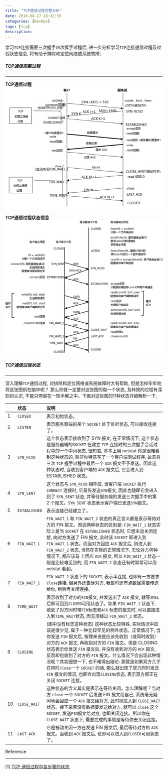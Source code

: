 ```yaml
---
title: "TCP通信过程完整分析"
date: 2018-08-27 18:32:59
categories: [DevOps]
tags: [tcp]
description:
---
```

学习`TCP`连接需要三次握手四次挥手过程后, 进一步分析学习`TCP`连接通信过程及过程状态信息, 将有助于排除和定位网络或系统故障;
<!--more-->

##### TCP通信完整过程
* * *
**TCP通信过程**
![](tcp-communication/state02.png)

**TCP通信过程状态信息**
![](tcp-communication/state01.png)

##### TCP通信过程状态
* * * 
深入理解`TCP`通信过程, 对排除和定位网络或系统故障时大有帮助, 但是怎样牢牢地将这张图刻在脑中呢？ 那么你就一定要对这张图的每一个状态, 及转换的过程有深刻的认识, 不能只停留在一知半解之中。下面对这张图的11种状态详细解析一下, 

||状态|说明|
|:---|:---|:---|
|1|`CLOSED`| 表示初始状态。|
|2|`LISTEN`|  表示服务器端的某个 `SOCKET` 处于监听状态, 可以接收连接了。|
|3|`SYN_RCVD`| 这个状态表示接收到了 SYN 报文, 在正常情况下, 这个状态是服务器端的`SOCKET` 在建立 `TCP` 连接时的三次握手会话过程中的一个中间状态, 很短暂, 基本上用 netstat 你是很难看到这种状态的, 除非你特意写了一个客户端测试程序, 故意将三次 `TCP` 握手过程中最后一个 `ACK` 报文不予发送。因此这种状态时, 当收到客户端的 `ACK` 报文后, 它会进入到 ESTABLISHED 状态。|
|4|`SYN_SENT`| 这个状态与 `SYN_RCVD` 相呼应, 当客户端 `SOCKET` 执行 `CONNECT` 连接时, 它首先发送`SYN`报文, 因此也随即它会进入到了 `SYN_SENT` 状态, 并等待服务端的发送三次握手中的第 2 个报文。`SYN_SENT` 状态表示客户端已发送`SYN`报文。|
|5|`ESTABLISHED`| 表示连接已经建立了。|
|6|`FIN_WAIT_1`| `FIN_WAIT_1` 和 `FIN_WAIT_2` 状态的真正含义都是表示等待对方的 FIN 报文。而这两种状态的区别是: `FIN_WAIT_1` 状态实际上是当 `SOCKET` 在 `ESTABLISHED` 状态时, 它想主动关闭连接, 向对方发送了 FIN 报文, 此时该 `SOCKET` 即进入到 `FIN_WAIT_1` 状态。而当对方回应 `ACK` 报文后, 则进入到 `FIN_WAIT_2` 状态, 当然在实际的正常情况下, 无论对方何种情况下, 都应该马 上回应 `ACK` 报文, 所以 `FIN_WAIT_1` 状态一般是比较难见到的, 而 `FIN_WAIT_2` 状态还有时常常可以用 netstat 看到。|
|7|`FIN_WAIT_2`|`FIN_WAIT_2` 状态下的 `SOCKET`, 表示半连接, 也即有一方要求`close`连接, 但另外还告诉对方, 我暂时还有点数据需要传送给你, 稍后再关闭连接。|
|8|`TIME_WAIT`| 表示收到了对方的`FIN`报文, 并发送出了 `ACK` 报文, 就等`2MSL`后即可回到`CLOSED`可用状态了。如果 `FIN_WAIT_1` 状态下, 收到了对方同时带`FIN`标志和`ACK` 标志的报文时, 可以直接进入到`TIME_WAIT`状态, 而无须经过 `FIN_WAIT_2` 状态。|
|9|`CLOSING`|(图中没有标志这种状态) 这种状态比较特殊, 实际情况中应该是很少见, 属于一种比较罕见的例外状态。正常情况下, 当你发送 `FIN` 报文后, 按理来说是应该先收到（或同时收到）对方的 `ACK` 报文, 再收到对方的 `FIN` 报文。但是 CLOSING 状态表示你发送 `FIN` 报文后, 并没有收到对方的 `ACK` 报文, 反而却也收到了对方的 `FIN` 报文。什么情况下会出现此种情况呢？其实细想一下, 也不难得出结论: 那就是如果双方几乎在同时`close`一个 `SOCKET` 的话, 那么就出现了双方同时发送 `FIN` 报文的情况, 也即会出现`CLOSING`状态, 表示双方都正在关闭 `SOCKET` 连接。|
|10|`CLOSE_WAIT`| 这种状态的含义其实是表示在等待关闭。怎么理解呢？当对方 `close` 一个 `SOCKET` 后发送 FIN 报文给自己, 系统毫无疑问地会回应一个 `ACK` 报文给对方, 此时则进入到 `CLOSE_WAIT` 状态。接下来若没有数据要发送给对方, 就可以 `close` 这个 `SOCKET`, 发送`FIN`报文给对方, 也即关闭连接。所以你在 `CLOSE_WAIT` 状态下, 需要完成的事情是等待你去关闭连接。|
|11|`LAST_ACK`| 它是被动关闭一方在发送 FIN 报文后, 最后等待对方的 `ACK` 报文。当收到 `ACK` 报文后, 也即可以进入到`CLOSED`可用状态了。|

Reference
* * *
[1] [TCP 通信过程中各步骤的状态](https://blog.csdn.net/tennysonsky/article/details/45646561)
